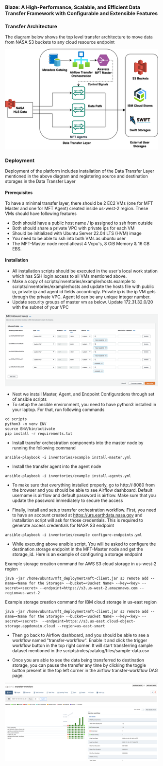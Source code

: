 ### Blaze: A High-Performance, Scalable, and Efficient Data Transfer Framework with Configurable and Extensible Features

### Transfer Architecture
The diagram below shows the top level transfer architecture to move data from NASA S3 buckets to any cloud resource endpoint

![Transfer Architecture](figures/transfer-architecture.jpg)

### Deployment

Deployment of the platform includes installation of the Data Transfer Layer mentioned in the above diagram and registering source and destination storages in the Data Transfer Layer

#### Prerequisites

To have a minimal transfer layer, there should be 2 EC2 VMs (one for MFT Master and one for MFT Agent) created inside us-west-2 region. These VMs should have following features
* Both should have a public host name / ip assigned to ssh from outside
* Both should share a private VPC with private ips for each VM
* Should be initialized with Ubuntu Server 22.04 LTS (HVM) image
* You need to be able to ssh into both VMs as ubuntu user
* The MFT-Master node need atleast 4 Vcpu's, 8 GiB Memory & 16 GB EBS.

#### Installation

* All installation scripts should be executed in the user's local work station which has SSH login access to all VMs mentioned above.
* Make a copy of scripts/inventories/example/hosts.example to scripts/inventories/example/hosts and update the hosts file with public ip, private ip and agent id fields accordingly. Private ip is the ip VM gets through the private VPC. Agent Id can be any unique integer number.
* Update security groups of master vm as below. Update 172.31.32.0/20 with the subnet of your VPC

![Security Groups](figures/security-groups-new.png)

* Next we install Master, Agent, and Endpoint Configurations through set of ansible scripts
* To setup the ansible environment, you need to have python3 installed in your laptop. For that, run following commands

```
cd scripts
python3 -m venv ENV
source ENV/bin/activate
pip install -r requirements.txt
```

* Install transfer orchestration components into the master node by running the following command

```
ansible-playbook -i inventories/example install-master.yml
```

* Install the transfer agent into the agent node
```
ansible-playbook -i inventories/example install-agents.yml
```
* To make sure that everything installed properly, go to http://<master-public-ip>:8080 from the browser and you should be able to see Airflow dashboard. Default username is airflow and default password is airflow. Make sure that you update the password immediately to secure the access

* Finally, install and setup transfer orchestration workflow. First, you need to have an account created at https://urs.earthdata.nasa.gov and installation script will ask for those credentials. This is required to generate access credentials for NASA S3 endpoint
```
ansible-playbook -i inventories/example configure-endpoints.yml
```
* While executing above ansible script, You will be asked to configure the destination storage endpoint in the MFT-Master node and get the storage_id. Here is an example of configuring a storage endpoint

Example storage creation command for AWS S3 cloud storage in us-west-2 region
```
java -jar /home/ubuntu/mft_deployment/mft-client.jar s3 remote add --name=<Name for the Storage> --bucket=<Bucket Name> --key=<key> --secret=<secret> --endpoint=https://s3.us-west-2.amazonaws.com --region=us-west-2
```
Example storage creation command for IBM cloud storage in us-east region
```
java -jar /home/ubuntu/mft_deployment/mft-client.jar s3 remote add --name=<Name for the Storage> --bucket=<Bucket Name> --key=<key> --secret=<secret>  --endpoint=https://s3.us-east.cloud-object-storage.appdomain.cloud --region=us-east-smart
```

* Then go back to Airflow dashboard, and you should be able to see a workflow named "transfer-workflow". Enable it and click the trigger workflow button in the top right corner. It will start transferring sample dataset mentioned in the scripts/roles/catalog/files/sample-data.csv

* Once you are able to see the data being transferred to destination storage, you can pause the transfer any time by clicking the toggle button present in the top left corner in the airflow transfer-workflow DAG page.

![Transfer Workflow](figures/transfer-workflow.png)
